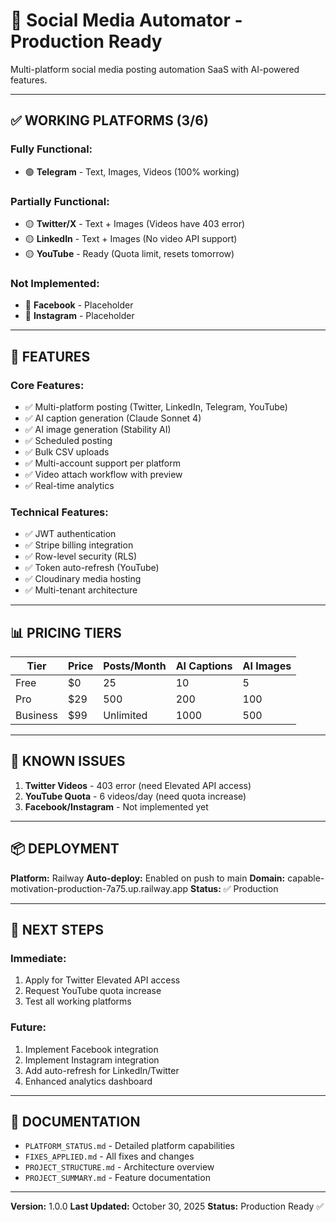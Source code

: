 # 🎉 Social Media Automator - Production Ready

Multi-platform social media posting automation SaaS with AI-powered features.

---

## ✅ WORKING PLATFORMS (3/6)

### Fully Functional:
- 🟢 **Telegram** - Text, Images, Videos (100% working)

### Partially Functional:
- 🟡 **Twitter/X** - Text + Images (Videos have 403 error)
- 🟡 **LinkedIn** - Text + Images (No video API support)
- 🟡 **YouTube** - Ready (Quota limit, resets tomorrow)

### Not Implemented:
- 🔴 **Facebook** - Placeholder
- 🔴 **Instagram** - Placeholder

---

## 🚀 FEATURES

### Core Features:
- ✅ Multi-platform posting (Twitter, LinkedIn, Telegram, YouTube)
- ✅ AI caption generation (Claude Sonnet 4)
- ✅ AI image generation (Stability AI)
- ✅ Scheduled posting
- ✅ Bulk CSV uploads
- ✅ Multi-account support per platform
- ✅ Video attach workflow with preview
- ✅ Real-time analytics

### Technical Features:
- ✅ JWT authentication
- ✅ Stripe billing integration
- ✅ Row-level security (RLS)
- ✅ Token auto-refresh (YouTube)
- ✅ Cloudinary media hosting
- ✅ Multi-tenant architecture

---

## 📊 PRICING TIERS

| Tier | Price | Posts/Month | AI Captions | AI Images |
|------|-------|-------------|-------------|-----------|
| Free | $0 | 25 | 10 | 5 |
| Pro | $29 | 500 | 200 | 100 |
| Business | $99 | Unlimited | 1000 | 500 |

---

## 🔧 KNOWN ISSUES

1. **Twitter Videos** - 403 error (need Elevated API access)
2. **YouTube Quota** - 6 videos/day (need quota increase)
3. **Facebook/Instagram** - Not implemented yet

---

## 📦 DEPLOYMENT

**Platform:** Railway
**Auto-deploy:** Enabled on push to main
**Domain:** capable-motivation-production-7a75.up.railway.app
**Status:** ✅ Production

---

## 🎯 NEXT STEPS

### Immediate:
1. Apply for Twitter Elevated API access
2. Request YouTube quota increase
3. Test all working platforms

### Future:
1. Implement Facebook integration
2. Implement Instagram integration
3. Add auto-refresh for LinkedIn/Twitter
4. Enhanced analytics dashboard

---

## 📝 DOCUMENTATION

- `PLATFORM_STATUS.md` - Detailed platform capabilities
- `FIXES_APPLIED.md` - All fixes and changes
- `PROJECT_STRUCTURE.md` - Architecture overview
- `PROJECT_SUMMARY.md` - Feature documentation

---

**Version:** 1.0.0
**Last Updated:** October 30, 2025
**Status:** Production Ready ✅
